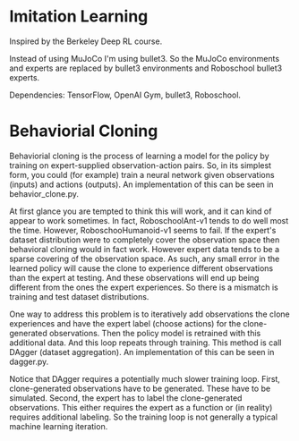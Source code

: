 # Imitation Learning

Inspired by the Berkeley Deep RL course.

Instead of using MuJoCo I'm using bullet3. So the MuJoCo environments and experts are replaced by bullet3 environments and Roboschool bullet3 experts.

Dependencies: TensorFlow, OpenAI Gym, bullet3, Roboschool.

# Behaviorial Cloning

Behaviorial cloning is the process of learning a model for the policy by training on expert-supplied observation-action pairs. So, in its simplest form, you could (for example) train a neural network given observations (inputs) and actions (outputs). An implementation of this can be seen in behavior_clone.py.

At first glance you are tempted to think this will work, and it can kind of appear to work sometimes. In fact, RoboschoolAnt-v1 tends to do well most the time. However, RoboschooHumanoid-v1 seems to fail. If the expert's dataset distribution were to completely cover the observation space then behavioral cloning would in fact work. However expert data tends to be a sparse covering of the observation space. As such, any small error in the learned policy will cause the clone to experience different observations than the expert at testing. And these observations will end up being different from the ones the expert experiences. So there is a mismatch is training and test dataset distributions.

One way to address this problem is to iteratively add observations the clone experiences and have the expert label (choose actions) for the clone-generated observations. Then the policy model is retrained with this additional data. And this loop repeats through training. This method is call DAgger (dataset aggregation). An implementation of this can be seen in dagger.py.

Notice that DAgger requires a potentially much slower training loop. First, clone-generated observations have to be generated. These have to be simulated. Second, the expert has to label the clone-generated observations. This either requires the expert as a function or (in reality) requires additional labeling. So the training loop is not generally a typical machine learning iteration.
